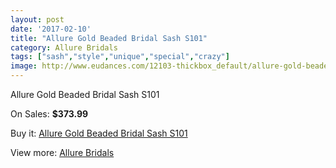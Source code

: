 ```yaml
---
layout: post
date: '2017-02-10'
title: "Allure Gold Beaded Bridal Sash S101"
category: Allure Bridals
tags: ["sash","style","unique","special","crazy"]
image: http://www.eudances.com/12103-thickbox_default/allure-gold-beaded-bridal-sash-s101.jpg
---
```

Allure Gold Beaded Bridal Sash S101

On Sales: **$373.99**
<a href="https://www.eudances.com/en/allure-bridals/3778-allure-gold-beaded-bridal-sash-s101.html"><amp-img layout="responsive" width="600" height="600" src="//www.eudances.com/12103-thickbox_default/allure-gold-beaded-bridal-sash-s101.jpg" alt="Allure Gold Beaded Bridal Sash S101 0" /></a>

Buy it: [Allure Gold Beaded Bridal Sash S101](https://www.eudances.com/en/allure-bridals/3778-allure-gold-beaded-bridal-sash-s101.html "Allure Gold Beaded Bridal Sash S101")

View more: [Allure Bridals](https://www.eudances.com/en/2-allure-bridals "Allure Bridals")